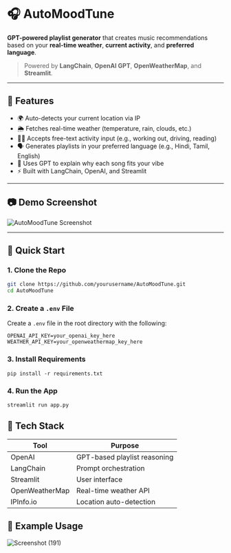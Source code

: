 # 🎧 AutoMoodTune

**GPT-powered playlist generator** that creates music recommendations based on your **real-time weather**, **current activity**, and **preferred language**.

> Powered by **LangChain**, **OpenAI GPT**, **OpenWeatherMap**, and **Streamlit**.

---

## 🌟 Features

- 🌍 Auto-detects your current location via IP
- 🌦️ Fetches real-time weather (temperature, rain, clouds, etc.)
- 🧘‍♀️ Accepts free-text activity input (e.g., working out, driving, reading)
- 🗣️ Generates playlists in your preferred language (e.g., Hindi, Tamil, English)
- 🧠 Uses GPT to explain why each song fits your vibe
- ⚡ Built with LangChain, OpenAI, and Streamlit

---

## 📷 Demo Screenshot

![AutoMoodTune Screenshot](https://github.com/user-attachments/assets/d44bec40-be4d-4271-a3be-eacc0e1e15e4)

---

## 🚀 Quick Start

### 1. Clone the Repo

```bash
git clone https://github.com/yourusername/AutoMoodTune.git
cd AutoMoodTune
```
### 2. Create a `.env` File

Create a `.env` file in the root directory with the following:

```env
OPENAI_API_KEY=your_openai_key_here
WEATHER_API_KEY=your_openweathermap_key_here
```
### 3. Install Requirements
```
pip install -r requirements.txt
```
### 4. Run the App
```
streamlit run app.py
```
## 🧠 Tech Stack

| Tool           | Purpose                        |
|----------------|--------------------------------|
| OpenAI         | GPT-based playlist reasoning   |
| LangChain      | Prompt orchestration           |
| Streamlit      | User interface                 |
| OpenWeatherMap | Real-time weather API          |
| IPInfo.io      | Location auto-detection        |
## 📝 Example Usage
![Screenshot (191)](https://github.com/user-attachments/assets/e2a7c05f-a29e-4047-80e4-e98b6f046429)

